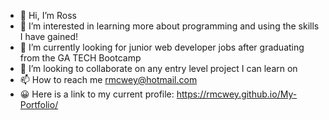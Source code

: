 - 👋 Hi, I’m Ross
- 👀 I’m interested in learning more about programming and using the skills I have gained!
- 🌱 I’m currently looking for junior web developer jobs after graduating from the GA TECH Bootcamp
- 💞️ I’m looking to collaborate on any entry level project I can learn on
- 📫 How to reach me rmcwey@hotmail.com
- 	:grinning: Here is a link to my current profile: https://rmcwey.github.io/My-Portfolio/
<!---
RMcwey/RMcwey is a ✨ special ✨ repository because its `README.md` (this file) appears on your GitHub profile.
You can click the Preview link to take a look at your changes.
--->
